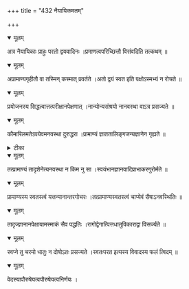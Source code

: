 +++
title = "432 नैयायिकमतम्"

+++


<details open><summary>मूलम्</summary>

अत्र नैयायिकाः प्राहुः परतो द्वयवादिनः ।प्रमाणत्वपरिच्छित्तौ विसंवदिति तत्कथम् ॥
</details>



<details open><summary>मूलम्</summary>

अप्रामाण्यगृहीतौ वा तस्मिन् कस्मात् प्रवर्तते ।अतो द्वयं स्वत इति पक्षोऽस्मभ्यं न रोचते ॥
</details>



<details open><summary>मूलम्</summary>

प्रयोजनस्य सिद्धत्वात्तत्परीक्षानपेक्षणात् ।नान्योन्यसंश्रयो नानवस्था वाऽत्र प्रसज्यते ॥
</details>



<details open><summary>मूलम्</summary>

कौमारिलमतेऽपयेवमनवस्था दुरुद्धरा ।प्रामाण्यं ज्ञाततालिङ्गजन्यज्ञानेन गृह्यते ॥
</details>



<details><summary>टीका</summary>

न्या. कु.[2 स्त.]
</details>



<details open><summary>मूलम्</summary>

तत्प्रामाण्यं तादृशेनेत्यनवस्था न किम नु सा ।स्वयंभानज्ञानवादिप्राभाकरगुरोर्मते ॥
</details>



<details open><summary>मूलम्</summary>

प्रामाण्यस्य स्वतस्त्वं यत्तन्मानान्तरगोचरः ।तत्प्रामाण्यस्वतस्त्वं चाप्येवं सैषाऽनवस्थितिः ॥
</details>



<details open><summary>मूलम्</summary>

तादृज्ज्ञानानपेक्षायामस्माकं सैव पद्धतिः ।रागोद्वेगात्पित्तधातुविकाराद्वा विसर्ज्यते ॥
</details>



<details open><summary>मूलम्</summary>

स्वप्ने तु चरमो धातुः न दोषोऽतः प्रसज्यते ।स्वतःपरत इत्यस्य विवादस्य फलं त्विदम् ॥
</details>



<details open><summary>मूलम्</summary>

वेदस्यापौरुषेयत्वपौरुषेयत्वनिर्णयः ।
</details>

